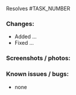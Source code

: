 Resolves #TASK_NUMBER

### Changes:
- Added ...
- Fixed ...

### Screenshots / photos:

### Known issues / bugs:
- none
